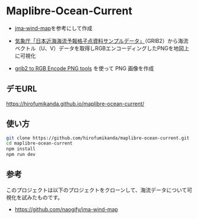 # Maplibre-Ocean-Current

- [jma-wind-map](https://github.com/naogify/jma-wind-map)を参考にして作成

- [気象庁「日本近海海流予報格子点資料サンプルデータ」](https://www.jmbsc.or.jp/jp/online/c-onlineGsample.html)（GRIB2）から海流ベクトル（U、V）データを取得しRGBエンコーディングしたPNGを地図上に可視化

- [grib2 to RGB Encode PNG tools](https://github.com/naogify/grib2png.sh) を使って PNG 画像を作成

## デモURL
https://hirofumikanda.github.io/maplibre-ocean-current/

## 使い方

```bash
git clone https://github.com/hirofumikanda/maplibre-ocean-current.git
cd maplibre-ocean-current
npm install
npm run dev
```

## 参考
このプロジェクトは以下のプロジェクトをクローンして、海流データについて可視化を試みたものです。

- https://github.com/naogify/jma-wind-map
